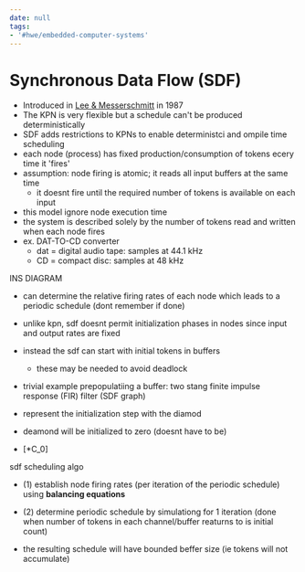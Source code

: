 ```yaml
---
date: null
tags:
- '#hwe/embedded-computer-systems'
---
```


# Synchronous Data Flow (SDF)

- Introduced in [Lee & Messerschmitt](https://ieeexplore.ieee.org/document/1458143) in 1987
- The KPN is very flexible but a schedule can't be produced deterministically
- SDF adds restrictions to KPNs to enable deterministci and ompile time scheduling
- each node (process) has fixed production/consumption of tokens ecery time it 'fires'
- assumption: node firing is atomic; it reads all input buffers at the same time
  - it doesnt fire until the required number of tokens is available on each input
- this model ignore node execution time
- the system is described solely by the number of tokens read and written when each node fires
- ex. DAT-TO-CD converter
  - dat = digital audio tape: samples at 44.1 kHz
  - CD = compact disc: samples at 48 kHz

INS DIAGRAM

- can determine the relative firing rates of each node which leads to a periodic schedule (dont remember if done)

- unlike kpn, sdf doesnt permit initialization phases in nodes since input and output rates are fixed

- instead the sdf can start with initial tokens in buffers

  - these may be needed to avoid deadlock

- trivial example prepopulatiing a buffer: two stang finite impulse response (FIR) filter (SDF graph)

- represent the initialization step with the diamod

- deamond will be initialized to zero (doesnt have to be)

- \[\*C_0\]

sdf scheduling algo

- (1) establish node firing rates (per iteration of the periodic schedule) using __balancing equations__

- (2)  determine periodic schedule by simulationg for 1 iteration (done when number of tokens in each channel/buffer reaturns to is initial count)

- the resulting schedule will have bounded beffer size (ie tokens will not accumulate)